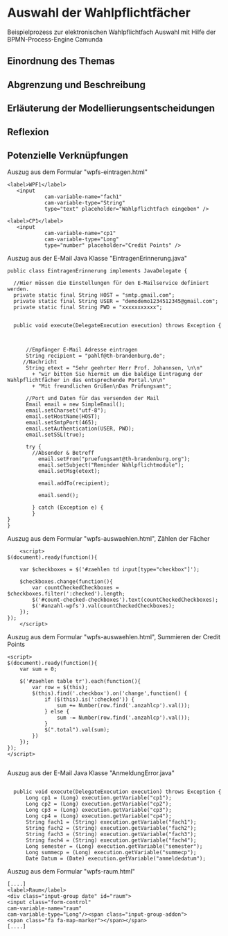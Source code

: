 # Auswahl der Wahlpflichtfächer
Beispielprozess zur elektronischen Wahlpflichtfach Auswahl mit Hilfe der BPMN-Process-Engine Camunda

## Einordnung des Themas


## Abgrenzung und Beschreibung

## Erläuterung der Modellierungsentscheidungen

## Reflexion 

## Potenzielle Verknüpfungen

Auszug aus dem Formular "wpfs-eintragen.html"

```
<label>WPF1</label> 
   <input  
            cam-variable-name="fach1"
            cam-variable-type="String"
            type="text" placeholder="Wahlpflichtfach eingeben" />

<label>CP1</label> 
   <input  
            cam-variable-name="cp1"
            cam-variable-type="Long"
            type="number" placeholder="Credit Points" />
```

Auszug aus der E-Mail Java Klasse "EintragenErinnerung.java"

```
public class EintragenErinnerung implements JavaDelegate {

  //Hier müssen die Einstellungen für den E-Mailservice definiert werden. 
  private static final String HOST = "smtp.gmail.com";
  private static final String USER = "demodemo1234512345@gmail.com";
  private static final String PWD = "xxxxxxxxxxx";

  
  public void execute(DelegateExecution execution) throws Exception {
	  
	  

	  //Empfänger E-Mail Adresse eintragen
	  String recipient = "pahlf@th-brandenburg.de";
     //Nachricht 
      String etext = "Sehr geehrter Herr Prof. Johannsen, \n\n"
		+ "wir bitten Sie hiermit um die baldige Eintragung der Wahlpflichtfächer in das entsprechende Portal.\n\n"
		+ "Mit freundlichen Grüßen\nDas Prüfungsamt";
      
      //Port und Daten für das versenden der Mail
      Email email = new SimpleEmail();
      email.setCharset("utf-8");
      email.setHostName(HOST);
      email.setSmtpPort(465);
      email.setAuthentication(USER, PWD);
      email.setSSL(true);
      
      try {
        //Absender & Betreff
          email.setFrom("pruefungsamt@th-brandenburg.org");
          email.setSubject("Reminder Wahlpflichtmodule");
          email.setMsg(etext);

          email.addTo(recipient);

          email.send();
        
        } catch (Exception e) {         
        }
}
}

```
Auszug aus dem Formular "wpfs-auswaehlen.html", Zählen der Fächer

```
    <script>
$(document).ready(function(){

    var $checkboxes = $('#zaehlen td input[type="checkbox"]');
        
    $checkboxes.change(function(){
        var countCheckedCheckboxes = $checkboxes.filter(':checked').length;
        $('#count-checked-checkboxes').text(countCheckedCheckboxes); 
        $('#anzahl-wpfs').val(countCheckedCheckboxes);
    });
});
    </script>

```

Auszug aus dem Formular "wpfs-auswaehlen.html", Summieren der Credit Points

```
<script>
$(document).ready(function(){
    var sum = 0;

    $('#zaehlen table tr').each(function(){
    	var row = $(this);
        $(this).find('.checkbox').on('change',function() {
    	    if ($(this).is(':checked')) {
    	    	sum += Number(row.find('.anzahlcp').val());
            } else {
				sum -= Number(row.find('.anzahlcp').val());
            }
			$(".total").val(sum);
        })
    });
});
</script>


```

Auszug aus der E-Mail Java Klasse "AnmeldungError.java"

```

  public void execute(DelegateExecution execution) throws Exception {
	  Long cp1 = (Long) execution.getVariable("cp1");
	  Long cp2 = (Long) execution.getVariable("cp2");
	  Long cp3 = (Long) execution.getVariable("cp3");
	  Long cp4 = (Long) execution.getVariable("cp4");
	  String fach1 = (String) execution.getVariable("fach1");
	  String fach2 = (String) execution.getVariable("fach2");
	  String fach3 = (String) execution.getVariable("fach3");
	  String fach4 = (String) execution.getVariable("fach4");
	  Long semester = (Long) execution.getVariable("semester");
	  Long summecp = (Long) execution.getVariable("summecp");
	  Date Datum = (Date) execution.getVariable("anmeldedatum");

```


Auszug aus dem Formular "wpfs-raum.html"

```
[....]
<label>Raum</label>
<div class="input-group date" id="raum">
<input class="form-control"
cam-variable-name="raum"
cam-variable-type="Long"/><span class="input-group-addon">
<span class="fa fa-map-marker"></span></span>
[....]

```
